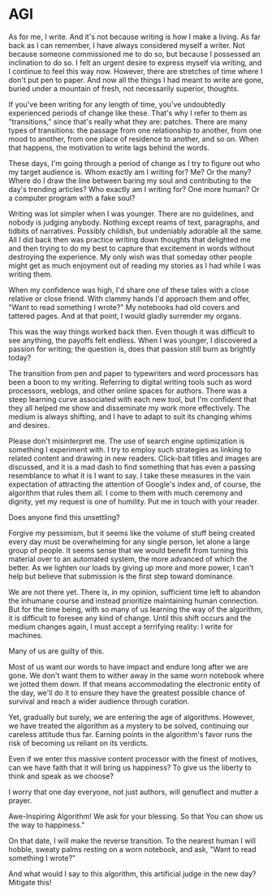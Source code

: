 # AGI

As for me, I write. And it's not because writing is how I make a living. As far back as I can remember, I have always considered myself a writer. Not because someone commissioned me to do so, but because I possessed an inclination to do so. I felt an urgent desire to express myself via writing, and I continue to feel this way now. However, there are stretches of time where I don't put pen to paper. And now all the things I had meant to write are gone, buried under a mountain of fresh, not necessarily superior, thoughts.


If you've been writing for any length of time, you've undoubtedly experienced periods of change like these. That's why I refer to them as "transitions," since that's really what they are: patches. There are many types of transitions: the passage from one relationship to another, from one mood to another, from one place of residence to another, and so on. When that happens, the motivation to write lags behind the words.


These days, I'm going through a period of change as I try to figure out who my target audience is. Whom exactly am I writing for? Me? Or the many? Where do I draw the line between baring my soul and contributing to the day's trending articles? Who exactly am I writing for? One more human? Or a computer program with a fake soul?


Writing was lot simpler when I was younger. There are no guidelines, and nobody is judging anybody. Nothing except reams of text, paragraphs, and tidbits of narratives. Possibly childish, but undeniably adorable all the same. All I did back then was practice writing down thoughts that delighted me and then trying to do my best to capture that excitement in words without destroying the experience. My only wish was that someday other people might get as much enjoyment out of reading my stories as I had while I was writing them.


When my confidence was high, I'd share one of these tales with a close relative or close friend. With clammy hands I'd approach them and offer, "Want to read something I wrote?" My notebooks had old covers and tattered pages. And at that point, I would gladly surrender my organs.


This was the way things worked back then. Even though it was difficult to see anything, the payoffs felt endless. When I was younger, I discovered a passion for writing; the question is, does that passion still burn as brightly today?


The transition from pen and paper to typewriters and word processors has been a boon to my writing. Referring to digital writing tools such as word processors, weblogs, and other online spaces for authors. There was a steep learning curve associated with each new tool, but I'm confident that they all helped me show and disseminate my work more effectively. The medium is always shifting, and I have to adapt to suit its changing whims and desires.


Please don't misinterpret me. The use of search engine optimization is something I experiment with. I try to employ such strategies as linking to related content and drawing in new readers. Click-bait titles and images are discussed, and it is a mad dash to find something that has even a passing resemblance to what it is I want to say. I take these measures in the vain expectation of attracting the attention of Google's index and, of course, the algorithm that rules them all. I come to them with much ceremony and dignity, yet my request is one of humility. Put me in touch with your reader.


Does anyone find this unsettling?


Forgive my pessimism, but it seems like the volume of stuff being created every day must be overwhelming for any single person, let alone a large group of people. It seems sense that we would benefit from turning this material over to an automated system, the more advanced of which the better. As we lighten our loads by giving up more and more power, I can't help but believe that submission is the first step toward dominance.


We are not there yet. There is, in my opinion, sufficient time left to abandon the inhumane course and instead prioritize maintaining human connection. But for the time being, with so many of us learning the way of the algorithm, it is difficult to foresee any kind of change. Until this shift occurs and the medium changes again, I must accept a terrifying reality: I write for machines.


Many of us are guilty of this.


Most of us want our words to have impact and endure long after we are gone. We don't want them to wither away in the same worn notebook where we jotted them down. If that means accommodating the electronic entity of the day, we'll do it to ensure they have the greatest possible chance of survival and reach a wider audience through curation.


Yet, gradually but surely, we are entering the age of algorithms. However, we have treated the algorithm as a mystery to be solved, continuing our careless attitude thus far. Earning points in the algorithm's favor runs the risk of becoming us reliant on its verdicts.


Even if we enter this massive content processor with the finest of motives, can we have faith that it will bring us happiness? To give us the liberty to think and speak as we choose?


I worry that one day everyone, not just authors, will genuflect and mutter a prayer.


Awe-Inspiring Algorithm! We ask for your blessing. So that You can show us the way to happiness."


On that date, I will make the reverse transition. To the nearest human I will hobble, sweaty palms resting on a worn notebook, and ask, "Want to read something I wrote?"


And what would I say to this algorithm, this artificial judge in the new day? Mitigate this!

